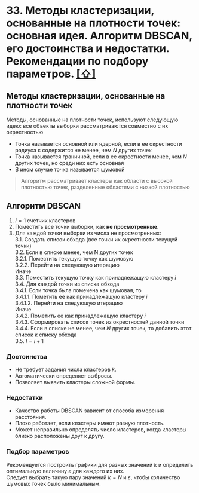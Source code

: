 # 33. Методы кластеризации, основанные на плотности точек: основная идея. Алгоритм DBSCAN, его достоинства и недостатки. Рекомендации по подбору параметров. [[⇧]](../questions-list.md)

## Методы кластеризации, основанные на плотности точек

Методы, основанные на плотности точек, используют следующую идею: все объекты выборки рассматриваются совместно с их окрестностью

- Точка называется основной или ядерной, если в ее окрестности радиуса ε содержится не менее, чем $N$ других точек
- Точка называется граничной, если в ее окрестности менее, чем $N$ других точек, но среди них есть основная
- В ином случае точка называется шумовой

> Алгоритм рассматривает кластеры как области с высокой плотностью точек, разделенные областями с низкой плотностью

## Алгоритм DBSCAN

1. $I = 1$ счетчик кластеров
2. Поместить все точки выборки, как **не просмотренные**.
3. Для каждой точки выборки из числа не просмотренных:  
   3.1. Создать список обхода (все точки их окрестности текущей точки)  
   3.2. Если в списке менее, чем N других точек  
   3.2.1. Поместить текущую точку как шумовую  
   3.2.2. Перейти на следующую итерацию  
   Иначе  
   3.3. Поместить текущую точку как принадлежащую кластеру $i$  
   3.4. Для каждой точки из списка обхода  
   3.4.1. Если точка была помечена как шумовая, то  
   3.4.1.1. Пометить ее как принадлежащую кластеру $i$  
   3.4.1.2. Перейти на следующую итерацию  
   Иначе  
   3.4.2. Пометить ее как принадлежащую кластеру $i$  
   3.4.3. Сформировать список точек из окрестностей данной точки  
   3.4.4. Если в списке не менее, чем $N$ других точек, то добавить этот список к списку обхода  
   3.5. $I=i+1$

### Достоинства

- Не требует задания числа кластеров $k$.
- Автоматически определяет выбросы.
- Позволяет выявить кластеры сложной формы.

### Недостатки

- Качество работы DBSCAN зависит от способа измерения расстояния.
- Плохо работает, если кластеры имеют разную плотность.
- Может неправильно определять число кластеров, когда кластеры близко расположены друг к другу.

### Подбор параметров

Рекомендуется построить графики для разных значений $k$ и определить оптимальную величину $ε$ для каждого их них.  
Следует выбрать такую пару значений $k=N$ и $ε$, чтобы количество шумовых точек было минимальным.
